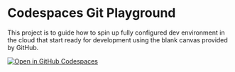 # Codespaces Git Playground

This project is to guide how to spin up fully configured dev environment in the cloud that start ready for development using the blank canvas provided by GitHub.

[![Open in GitHub Codespaces](https://github.com/codespaces/badge.svg)](https://codespaces.new/juancarlosjr97/codespaces-git-playground?quickstart=1)

